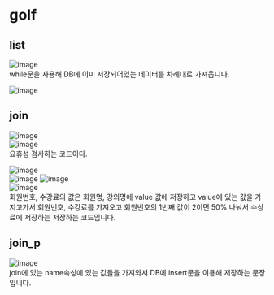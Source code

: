 # golf
## list
![image](https://user-images.githubusercontent.com/97486359/207213708-ce581a31-440f-4148-ad0c-07c2559d32d1.png)  
while문을 사용해 DB에 이미 저장되어있는 데이터를 차례대로 가져옵니다. 
  
![image](https://user-images.githubusercontent.com/97486359/207213991-10ae1053-3429-4d41-a3ba-552e055440fb.png)
## join

![image](https://user-images.githubusercontent.com/97486359/207215154-0db74110-a96d-4f8b-9333-df17e687cbf7.png)  
![image](https://user-images.githubusercontent.com/97486359/207215183-870bf14d-1cf2-4004-b891-05fc360a6475.png)  
요휴성 검사하는 코드이다.

![image](https://user-images.githubusercontent.com/97486359/207214355-c2f7537a-d3a6-4088-a186-8ec03b552219.png)   
![image](https://user-images.githubusercontent.com/97486359/207214712-afa0d6fe-1bb8-484e-baad-10592fe2e0e9.png)
![image](https://user-images.githubusercontent.com/97486359/207215057-d5058fad-4a7c-4e8f-bf2f-4d32583b8c02.png)  
![image](https://user-images.githubusercontent.com/97486359/207214952-9f52e487-539a-4c5a-b12f-3593c63aaf5e.png)   
회원번호, 수강료의 값은 회원명, 강의명에 value 값에 저장하고 value에 있는 값을 가지고가서 회원번호, 수강료를 가져오고 회원번호의 1번째 값이 2이면 50% 나눠서 수상료에 저장하는  저장하는 코드입니다.

## join_p

![image](https://user-images.githubusercontent.com/97486359/207753447-057184af-9dd0-4208-aebd-30cc1225936f.png)  
join에 있는 name속성에 있는 값들을 가져와서 DB에 insert문을 이용해 저장하는 문장입니다.

